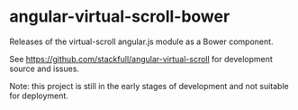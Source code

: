 angular-virtual-scroll-bower
============================

Releases of the virtual-scroll angular.js module as a Bower component.

See https://github.com/stackfull/angular-virtual-scroll for development source and issues.

Note: this project is still in the early stages of development and not suitable for deployment.
